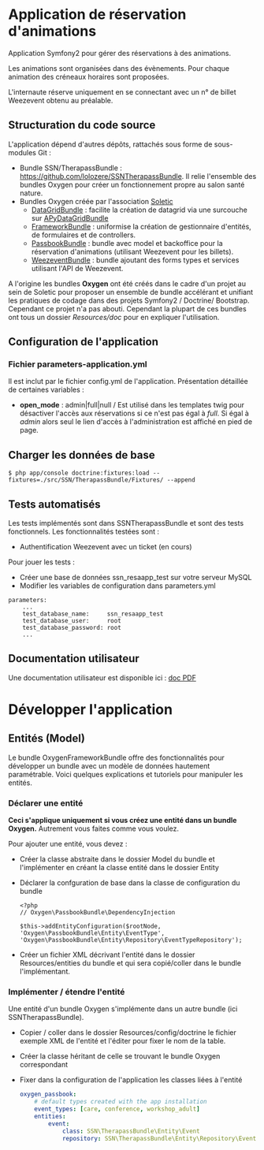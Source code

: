 # Application de réservation d'animations


Application Symfony2 pour gérer des réservations à des animations.

Les animations sont organisées dans des évènements. Pour chaque animation des créneaux horaires sont proposées.

L'internaute réserve uniquement en se connectant avec un n° de billet Weezevent obtenu au préalable.

## Structuration du code source

L'application dépend d'autres dépôts, rattachés sous forme de sous-modules Git :

* Bundle SSN/TherapassBundle : https://github.com/lolozere/SSNTherapassBundle. Il relie l'ensemble des bundles Oxygen pour créer un fonctionnement propre au salon santé nature.
* Bundles Oxygen créée par l'association [Soletic](https://github.com/Soletic)
	* [DataGridBundle](https://github.com/Soletic/OxygenDatagridBundle) : facilite la création de datagrid via une surcouche sur [APyDataGridBundle](https://github.com/Abhoryo/APYDataGridBundle)
	* [FrameworkBundle](https://github.com/Soletic/OxygenFrameworkBundle) : uniformise la création de gestionnaire d'entités, de formulaires et de controllers.
	* [PassbookBundle](https://github.com/Soletic/OxygenPassbookBundle) : bundle avec model et backoffice pour la réservation d'animations (utilisant Weezevent pour les billets).
	* [WeezeventBundle](https://github.com/Soletic/OxygenWeezeventBundle) : bundle ajoutant des forms types et services utilisant l'API de Weezevent.

A l'origine les bundles **Oxygen** ont été créés dans le cadre d'un projet au sein de Soletic pour proposer un ensemble de bundle accélérant et unifiant les pratiques de codage dans des projets Symfony2 / Doctrine/ Bootstrap. Cependant ce projet n'a pas abouti. Cependant la plupart de ces bundles ont tous un dossier *Resources/doc* pour en expliquer l'utilisation.

## Configuration de l'application

### Fichier parameters-application.yml

Il est inclut par le fichier config.yml de l'application. Présentation détaillée de certaines variables :

* **open_mode** : admin|full|null / Est utilisé dans les templates twig pour désactiver l'accès aux réservations si ce n'est pas égal à *full*. Si égal à *admin* alors seul le lien d'accès à l'administration est affiché en pied de page.

## Charger les données de base

```
$ php app/console doctrine:fixtures:load --fixtures=./src/SSN/TherapassBundle/Fixtures/ --append
```


## Tests automatisés

Les tests implémentés sont dans SSNTherapassBundle et sont des tests fonctionnels. Les fonctionnalités testées sont :

* Authentification Weezevent avec un ticket (en cours)

Pour jouer les tests :

* Créer une base de données ssn_resaapp_test sur votre serveur MySQL
* Modifier les variables de configuration dans parameters.yml

```
parameters:
    ...
    test_database_name:     ssn_resaapp_test
    test_database_user:     root
    test_database_password: root
    ...
```


## Documentation utilisateur

Une documentation utilisateur est disponible ici : [doc PDF](./src/SSN/TherapassBundle/Resources/public/SSN-DocumentationPlateforme.pdf)

# Développer l'application

## Entités (Model)

Le bundle OxygenFrameworkBundle offre des fonctionnalités pour développer un bundle avec un modèle de données hautement paramétrable. Voici quelques explications et tutoriels pour manipuler les entités.

### Déclarer une entité

**Ceci s'applique uniquement si vous créez une entité dans un bundle Oxygen.** Autrement vous faites comme vous voulez.

Pour ajouter une entité, vous devez :

* Créer la classe abstraite dans le dossier Model du bundle et l'implémenter en créant la classe entité dans le dossier Entity
* Déclarer la confguration de base dans la classe de configuration du bundle

	```	
	<?php
	// Oxygen\PassbookBundle\DependencyInjection
	
	$this->addEntityConfiguration($rootNode, 'Oxygen\PassbookBundle\Entity\EventType', 'Oxygen\PassbookBundle\Entity\Repository\EventTypeRepository');
	
	```

* Créer un fichier XML décrivant l'entité dans le dossier Resources/entities du bundle et qui sera copié/coller dans le bundle l'implémentant.

### Implémenter / étendre l'entité

Une entité d'un bundle Oxygen s'implémente dans un autre bundle (ici SSNTherapassBundle).

* Copier / coller dans le dossier Resources/config/doctrine le fichier exemple XML de l'entité et l'éditer pour fixer le nom de la table.
* Créer la classe héritant de celle se trouvant le bundle Oxygen correspondant
* Fixer dans la configuration de l'application les classes liées à l'entité

	```yaml
	oxygen_passbook:
    	# default types created with the app installation
    	event_types: [care, conference, workshop_adult]
   		entities:
        	event:
            	class: SSN\TherapassBundle\Entity\Event
            	repository: SSN\TherapassBundle\Entity\Repository\EventRepository
	```

